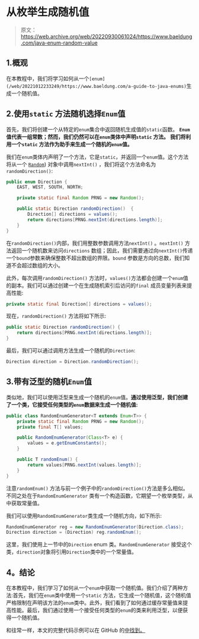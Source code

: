 # 从枚举生成随机值

> 原文：<https://web.archive.org/web/20220930061024/https://www.baeldung.com/java-enum-random-value>

## 1.概观

在本教程中，我们将学习如何从一个`[enum](/web/20221012233249/https://www.baeldung.com/a-guide-to-java-enums)`生成一个随机值。

## 2.使用`static` 方法随机选择`Enum`值

首先，我们将创建一个从特定的`enum`集合中返回随机生成值的`static`函数。 **`Enum`值代表一组常数；然而，我们仍然可以在`enum`类体中声明`static` 方法。** **我们将利用一个`static` 方法作为助手来生成一个随机的`enum`值。**

我们在`enum`类体内声明了一个方法，它是`static`，并返回一个`enum`值。这个方法将从一个 [`Random`](/web/20221012233249/https://www.baeldung.com/java-generating-random-numbers)) 对象中调用`nextInt()` ，我们将这个方法命名为`randomDirection()`:

```java
public enum Direction {
    EAST, WEST, SOUTH, NORTH;

    private static final Random PRNG = new Random();

    public static Direction randomDirection()  {
        Direction[] directions = values();
        return directions[PRNG.nextInt(directions.length)];
    }
}
```

在`randomDirection()`内部，我们用整数参数调用方法`nextInt()` 。`nextInt()` 方法返回一个随机数来访问`directions` 数组；因此，我们需要通过向`nextInt()`传递一个`bound`参数来确保整数不超出数组的界限。`bound` 参数是方向的总数，我们知道不会超过数组的大小。

此外，每次调用`randomDirection()` 方法时，`values()`方法都会创建一个`enum`值的副本。我们可以通过创建一个在生成随机索引后访问的`final` 成员变量列表来提高性能:

```java
private static final Direction[] directions = values();
```

现在，`randomDirection()` 方法将如下所示:

```java
public static Direction randomDirection() { 
    return directions[PRNG.nextInt(directions.length)]; 
}
```

最后，我们可以通过调用方法生成一个随机的`Direction`:

```java
Direction direction = Direction.randomDirection();
```

## 3.带有泛型的随机`Enum`值

类似地，我们可以使用泛型来生成一个随机的`enum`值。**通过使用泛型，我们创建了一个类，它接受任何类型的`enum`数据来生成一个随机值:**

```java
public class RandomEnumGenerator<T extends Enum<T>> {
    private static final Random PRNG = new Random();
    private final T[] values;

    public RandomEnumGenerator(Class<T> e) {
        values = e.getEnumConstants();
    }

    public T randomEnum() {
        return values[PRNG.nextInt(values.length)];
    }
}
```

注意`randomEnum()` 方法与前一个例子中的`randomDirection()`方法是多么相似。不同之处在于`RandomEnumGenerator` 类有一个构造函数，它期望一个枚举类型，从中获取常量值。

我们可以使用`RandomEnumGenerator`类生成一个随机方向，如下所示:

```java
RandomEnumGenerator reg = new RandomEnumGenerator(Direction.class);
Direction direction = (Direction) reg.randomEnum();
```

这里，我们使用上一节中的`Direction` enum 类。`RandomEnumGenerator` 接受这个类，`direction`对象将引用`Direction`类中的一个常量值。

## 4。结论

在本教程中，我们学习了如何从一个`enum`中获取一个随机值。我们介绍了两种方法:首先，我们在`enum`类中使用一个`static` 方法，它生成一个随机值，这个随机值严格限制在声明该方法的`enum`类中。此外，我们看到了如何通过缓存常量值来提高性能。最后，我们通过使用一个接受任何类型的`enum`的类来利用泛型，以便获得一个随机值。

和往常一样，本文的完整代码示例可以在 GitHub 的[中找到。](https://web.archive.org/web/20221012233249/https://github.com/eugenp/tutorials/tree/master/core-java-modules/core-java-lang-oop-types-2)